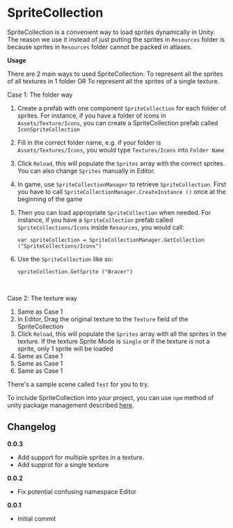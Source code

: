 # SpriteCollection

SpriteCollection is a convenient way to load sprites dynamically in Unity. The reason we use it instead of just putting the sprites in `Resources` folder is because sprites in `Resources` folder cannot be packed in atlases.

**Usage**

There are 2 main ways to used SpriteCollection: To represent all the sprites of all textures in 1 folder OR To represent all the sprites of a single texture.

Case 1: The folder way

1. Create a prefab with one component `SpriteCollection` for each folder of sprites. For instance, if you have a folder of icons in `Assets/Texture/Icons`, you can create a SpriteCollection prefab called `IconSpriteCollection`
2. Fill in the correct folder name, e.g. if your folder is `Assets/Textures/Icons`, you would type `Textures/Icons` into `Folder Name`
3. Click `Reload`, this will populate the `Sprites` array with the correct sprites. You can also change `Sprites` manually in Editor.
4. In game, use `SpriteCollectionManager` to retrieve `SpriteCollection`. First you have to call `SpriteCollectionManager.CreateInstance ()` once at the beginning of the game
5. Then you can load appropriate `SpriteCollection` when needed. For instance, if you have a `SpriteCollection` prefab called `SpriteCollections/Icons` inside `Resources`, you would call:

    ```
    var spriteCollection = SpriteCollectionManager.GetCollection ("SpriteCollections/Icons")
    ```
6. Use the `SpriteCollection` like so:

    ```
    spriteCollection.GetSprite ("Bracer")
    ```

<br/>

Case 2: The texture way

1. Same as Case 1
2. In Editor, Drag the original texture to the `Texture` field of the SpriteCollection
3. Click `Reload`, this will populate the `Sprites` array with all the sprites in the texture. If the texture Sprite Mode is `Single` or if the texture is not a sprite, only 1 sprite will be loaded
4. Same as Case 1
5. Same as Case 1
6. Same as Case 1


There's a sample scene called `Test` for you to try.


To include SpriteCollection into your project, you can use `npm` method of unity package management described [here](https://github.com/minhhh/UBootstrap).

## Changelog

**0.0.3**

* Add support for multiple sprites in a texture.
* Add supprot for a single texture

**0.0.2**

* Fix potential confusing namespace Editor

**0.0.1**

* Initial commit

<br/>

